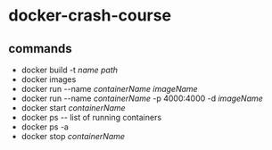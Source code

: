 # docker-crash-course

## commands

- docker build -t _name_ _path_
- docker images
- docker run --name _containerName_ _imageName_
- docker run --name _containerName_ -p 4000:4000 -d _imageName_
- docker start _containerName_
- docker ps -- list of running containers
- docker ps -a
- docker stop _containerName_

